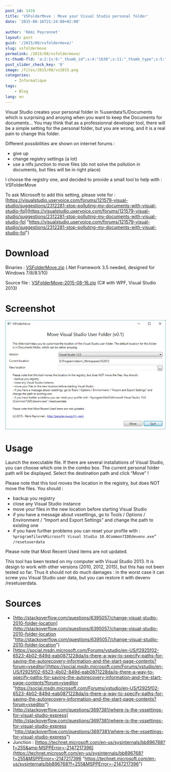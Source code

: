 ```yaml
---
post_id: 1416
title: 'VSFolderMove : Move your Visual Studio personal folder'
date: '2015-08-16T21:24:00+02:00'

author: 'Rémi Peyronnet'
layout: post
guid: '/2015/08/vsfoldermove/'
slug: vsfoldermove
permalink: /2015/08/vsfoldermove/
tc-thumb-fld: 'a:2:{s:9:"_thumb_id";s:4:"1638";s:11:"_thumb_type";s:5:"thumb";}'
post_slider_check_key: '0'
image: /files/2015/08/vs2015.png
categories:
    - Informatique
tags:
    - Blog
lang: en
---
```


Visual Studio creates your personal folder in %userdata%/Documents which is surprising and anoying when you want to keep the Documents for documents… You may think that as a professionnal developer tool, there will be a simple setting for the personal folder, but you are wrong, and it is a real pain to change this folder.

Different possibilities are shown on internet forums :

- give up
- change registry settings (a lot)
- use a ntfs junction to move files (do not solve the pollution in documents, but files will be in right place)

I choose the registry one, and decided to provide a small tool to help with : VSFolderMove

To ask Microsoft to add this setting, please vote for : [https://visualstudio.uservoice.com/forums/121579-visual-studio/suggestions/2312281-stop-polluting-my-documents-with-visual-studio-fol](https://visualstudio.uservoice.com/forums/121579-visual-studio/suggestions/2312281-stop-polluting-my-documents-with-visual-studio-fol "https://visualstudio.uservoice.com/forums/121579-visual-studio/suggestions/2312281-stop-polluting-my-documents-with-visual-studio-fol")

# Download

Binaries : [VSFolderMove.zip](/files/old-web/soft/misc/VSFolderMove.zip) (.Net Framework 3.5 needed, designed for Windows 7/8/8.1/10)

Source file : [VSFolderMove-2015-08-16.zip](/files/old-web/soft/misc/VSFolderMove-2015-08-16.zip) (C# with WPF, Visual Studio 2013)

# Screenshot

![VSFolderMove Screenshot](/files/2015/08/vsfoldermove-1.jpg "VSFolderMove Screenshot")

# Usage

Launch the executable file. If there are several installations of Visual Studio, you can choose which one in the combo box. The current personal folder path will be displayed. Select the destination path and click “Move” !

Please note that this tool moves the location in the registry, but does NOT move the files. You should :

- backup you registry
- close any Visual Studio instance
- move your files in the new location before starting Visual Studio
- if you have a message about vssettings, go to Tools / Options / Environment / “Import and Export Settings” and change the path to existing one
- if you have further problems you can reset your profile with : `%programfiles%Microsoft Visual Studio 10.0Common7IDEdevenv.exe“ /resetuserdata`

Please note that Most Recent Used items are not updated.

This tool has been tested on my computer with Visual Studio 2013. It is design to work with other versions (2010, 2012, 2015), but this has not been tested so far. Thus it should not do much damages : in the worst case it can screw you Visual Studio user data, but you can restore it with devenv /resetuserdata.

# Sources

- [http://stackoverflow.com/questions/6395057/change-visual-studio-2010-folder-location](http://stackoverflow.com/questions/6395057/change-visual-studio-2010-folder-location "http://stackoverflow.com/questions/6395057/change-visual-studio-2010-folder-location")
- [https://social.msdn.microsoft.com/Forums/vstudio/en-US/f2925f02-6523-4b02-849d-eab0871228da/is-there-a-way-to-specify-paths-for-saving-the-autorecovery-information-and-the-start-page-contents?forum=vseditor](https://social.msdn.microsoft.com/Forums/vstudio/en-US/f2925f02-6523-4b02-849d-eab0871228da/is-there-a-way-to-specify-paths-for-saving-the-autorecovery-information-and-the-start-page-contents?forum=vseditor "https://social.msdn.microsoft.com/Forums/vstudio/en-US/f2925f02-6523-4b02-849d-eab0871228da/is-there-a-way-to-specify-paths-for-saving-the-autorecovery-information-and-the-start-page-contents?forum=vseditor")
- [http://stackoverflow.com/questions/3697381/where-is-the-vssettings-for-visual-studio-express](http://stackoverflow.com/questions/3697381/where-is-the-vssettings-for-visual-studio-express "http://stackoverflow.com/questions/3697381/where-is-the-vssettings-for-visual-studio-express")
- Junction : [https://technet.microsoft.com/en-us/sysinternals/bb896768?f=255&amp;MSPPError=-2147217396](https://technet.microsoft.com/en-us/sysinternals/bb896768?f=255&MSPPError=-2147217396 "https://technet.microsoft.com/en-us/sysinternals/bb896768?f=255&MSPPError=-2147217396")